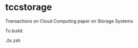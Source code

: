 tccstorage
==========

Transactions on Cloud Computing paper on Storage Systems

To build:

./lx.zsh